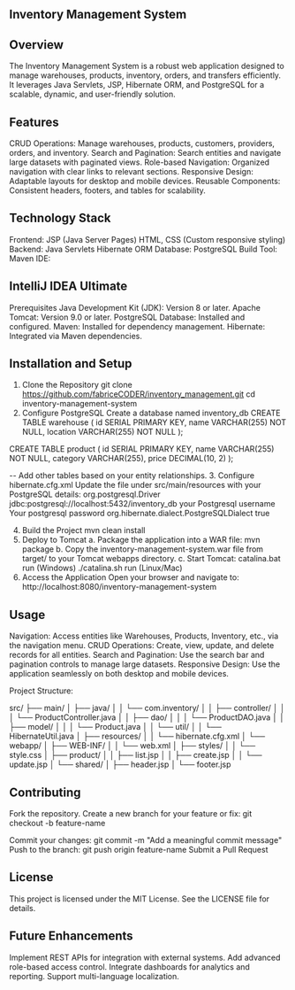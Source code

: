 ## Inventory Management System ##

## Overview ##
The Inventory Management System is a robust web application designed to manage warehouses, products, inventory, orders, and transfers efficiently. It leverages Java Servlets, JSP, Hibernate ORM, and PostgreSQL for a scalable, dynamic, and user-friendly solution.

## Features ##
CRUD Operations:
Manage warehouses, products, customers, providers, orders, and inventory.
Search and Pagination:
Search entities and navigate large datasets with paginated views.
Role-based Navigation:
Organized navigation with clear links to relevant sections.
Responsive Design:
Adaptable layouts for desktop and mobile devices.
Reusable Components:
Consistent headers, footers, and tables for scalability.
## Technology Stack ##
Frontend:
JSP (Java Server Pages)
HTML, CSS (Custom responsive styling)
Backend:
Java Servlets
Hibernate ORM
Database:
PostgreSQL
Build Tool:
Maven
IDE:
## IntelliJ IDEA Ultimate ##
Prerequisites
Java Development Kit (JDK): Version 8 or later.
Apache Tomcat: Version 9.0 or later.
PostgreSQL Database: Installed and configured.
Maven: Installed for dependency management.
Hibernate: Integrated via Maven dependencies.

## Installation and Setup ##
1. Clone the Repository
   git clone https://github.com/fabriceCODER/inventory_management.git
   cd inventory-management-system
2. Configure PostgreSQL
   Create a database named inventory_db
   CREATE TABLE warehouse (
    id SERIAL PRIMARY KEY,
    name VARCHAR(255) NOT NULL,
    location VARCHAR(255) NOT NULL
);

CREATE TABLE product (
    id SERIAL PRIMARY KEY,
    name VARCHAR(255) NOT NULL,
    category VARCHAR(255),
    price DECIMAL(10, 2)
);

-- Add other tables based on your entity relationships.
3. Configure hibernate.cfg.xml
   Update the file under src/main/resources with your PostgreSQL details:
   <hibernate-configuration>
    <session-factory>
        <property name="hibernate.connection.driver_class">org.postgresql.Driver</property>
        <property name="hibernate.connection.url">jdbc:postgresql://localhost:5432/inventory_db</property>
        <property name="hibernate.connection.username">your Postgresql username</property>
        <property name="hibernate.connection.password">Your postgresql password</property>
        <property name="hibernate.dialect">org.hibernate.dialect.PostgreSQLDialect</property>
        <property name="hibernate.show_sql">true</property>
    </session-factory>
</hibernate-configuration>

4. Build the Project
   mvn clean install
5. Deploy to Tomcat
a. Package the application into a WAR file:
mvn package
b. Copy the inventory-management-system.war file from target/ to your Tomcat webapps directory.
c. Start Tomcat:
  catalina.bat run (Windows)
 ./catalina.sh run (Linux/Mac)
6. Access the Application
Open your browser and navigate to: http://localhost:8080/inventory-management-system

## Usage ##
Navigation:
Access entities like Warehouses, Products, Inventory, etc., via the navigation menu.
CRUD Operations:
Create, view, update, and delete records for all entities.
Search and Pagination:
Use the search bar and pagination controls to manage large datasets.
Responsive Design:
Use the application seamlessly on both desktop and mobile devices.

Project Structure: 

src/
├── main/
│   ├── java/
│   │   └── com.inventory/
│   │       ├── controller/
│   │       │   └── ProductController.java
│   │       ├── dao/
│   │       │   └── ProductDAO.java
│   │       ├── model/
│   │       │   └── Product.java
│   │       └── util/
│   │           └── HibernateUtil.java
│   ├── resources/
│   │   └── hibernate.cfg.xml
│   └── webapp/
│       ├── WEB-INF/
│       │   └── web.xml
│       ├── styles/
│       │   └── style.css
│       ├── product/
│       │   ├── list.jsp
│       │   ├── create.jsp
│       │   └── update.jsp
│       └── shared/
│           ├── header.jsp
│           └── footer.jsp

## Contributing ##
Fork the repository.
Create a new branch for your feature or fix:
git checkout -b feature-name

Commit your changes:
git commit -m "Add a meaningful commit message"
Push to the branch:
git push origin feature-name
Submit a Pull Request

## License ##
This project is licensed under the MIT License. See the LICENSE file for details.

## Future Enhancements ##

Implement REST APIs for integration with external systems.
Add advanced role-based access control.
Integrate dashboards for analytics and reporting.
Support multi-language localization.












